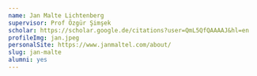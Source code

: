 ```yaml
---
name: Jan Malte Lichtenberg
supervisor: Prof Özgür Şimşek
scholar: https://scholar.google.de/citations?user=QmL5QfQAAAAJ&hl=en
profileImg: jan.jpeg
personalSite: https://www.janmaltel.com/about/
slug: jan-malte
alumni: yes
---
```

